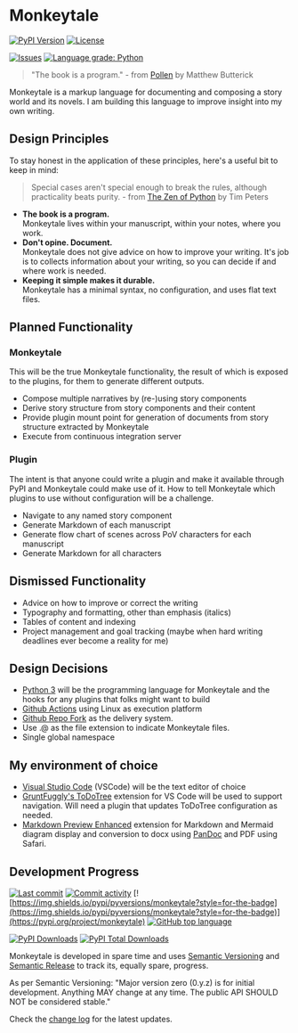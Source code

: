 # Monkeytale
[![PyPI Version](https://img.shields.io/pypi/v/monkeytale.svg?style=for-the-badge)](https://pypi.org/project/monkeytale)
[![License](https://img.shields.io/github/license/MLAOPDX/monkeytale.svg?style=for-the-badge)](/LICENSE.md)

[![Issues](https://img.shields.io/github/issues/MLAOPDX/monkeytale.svg?style=for-the-badge)](../../issues)
[![Language grade: Python](https://img.shields.io/lgtm/grade/python/github/MLAOPDX/monkeytale?style=for-the-badge)](https://lgtm.com/projects/g/MLAOPDX/monkeytale/context:python)

> "The book is a program." - from [Pollen](https://docs.racket-lang.org/pollen/big-picture.html) by Matthew Butterick

Monkeytale is a markup language for documenting and composing a story world and its novels. I am building this language to improve insight into my own writing.

## Design Principles

To stay honest in the application of these principles, here's a useful bit to keep in mind:

> Special cases aren't special enough to break the rules, although practicality beats purity. - from [The Zen of Python](https://peps.python.org/pep-0020/) by Tim Peters

- **The book is a program.**</br>Monkeytale lives within your manuscript, within your notes, where you work.
- **Don't opine. Document.**</br>Monkeytale does not give advice on how to improve your writing. It's job is to collects information about your writing, so you can decide if and where work is needed.
- **Keeping it simple makes it durable.**</br>Monkeytale has a minimal syntax, no configuration, and uses flat text files.

## Planned Functionality

### Monkeytale
This will be the true Monkeytale functionality, the result of which is exposed to the plugins, for them to generate different outputs.
- Compose multiple narratives by (re-)using story components
- Derive story structure from story components and their content
- Provide plugin mount point for generation of documents from story structure extracted by Monkeytale
- Execute from continuous integration server

### Plugin
The intent is that anyone could write a plugin and make it available through PyPI and Monkeytale could make use of it. How to tell Monkeytale which plugins to use without configuration will be a challenge.

- Navigate to any named story component
- Generate Markdown of each manuscript
- Generate flow chart of scenes across PoV characters for each manuscript
- Generate Markdown for all characters

## Dismissed Functionality
- Advice on how to improve or correct the writing
- Typography and formatting, other than emphasis (italics)
- Tables of content and indexing
- Project management and goal tracking (maybe when hard writing deadlines ever become a reality for me)

## Design Decisions
- [Python 3](https://www.python.org/) will be the programming language for Monkeytale and the hooks for any plugins that folks might want to build
- [Github Actions](https://github.com/features/actions) using Linux as execution platform
- [Github Repo Fork](https://docs.github.com/en/get-started/quickstart/fork-a-repo) as the delivery system.
- Use .@ as the file extension to indicate Monkeytale files.
- Single global namespace

## My environment of choice
- [Visual Studio Code](https://code.visualstudio.com/) (VSCode) will be the text editor of choice
- [GruntFuggly's ToDoTree](https://marketplace.visualstudio.com/items?itemName=Gruntfuggly.todo-tree) extension for VS Code will be used to support navigation. Will need a plugin that updates ToDoTree configuration as needed.
- [Markdown Preview Enhanced](https://marketplace.visualstudio.com/items?itemName=shd101wyy.markdown-preview-enhanced) extension for Markdown and Mermaid diagram display and conversion to docx using [PanDoc](https://pandoc.org/) and PDF using Safari.

## Development Progress

[![Last commit](https://img.shields.io/github/last-commit/MLAOPDX/monkeytale.svg?style=for-the-badge)](../../commits/master)
[![Commit activity](https://img.shields.io/github/commit-activity/m/MLAOPDX/monkeytale.svg?style=for-the-badge)](../../commits/master)
[![https://img.shields.io/pypi/pyversions/monkeytale?style=for-the-badge](https://img.shields.io/pypi/pyversions/monkeytale?style=for-the-badge)](https://pypi.org/project/monkeytale)
[![GitHub top language](https://img.shields.io/github/languages/top/MLAOPDX/monkeytale.svg?style=for-the-badge)](../../)

[![PyPI Downloads](https://img.shields.io/pypi/dm/monkeytale.svg?style=for-the-badge)](https://pypistats.org/packages/licensecheck)
[![PyPI Total Downloads](https://img.shields.io/badge/dynamic/json?style=for-the-badge&label=total%20downloads&query=%24.total_downloads&url=https%3A%2F%2Fapi.pepy.tech%2Fapi%2Fprojects%2Fmonkeytale)](https://pepy.tech/project/monkeytale)

Monkeytale is developed in spare time and uses [Semantic Versioning](https://semver.org/) and [Semantic Release](https://pypi.org/project/python-semantic-release/) to track its, equally spare, progress.

As per Semantic Versioning: "Major version zero (0.y.z) is for initial development. Anything MAY change at any time. The public API SHOULD NOT be considered stable."

Check the [change log](https://github.com/MLAOPDX/monkeytale/blob/main/CHANGELOG.md) for the latest updates.
